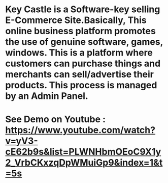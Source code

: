 # Key Castle is a Software-key selling E-Commerce Site.Basically, This online business platform  promotes the use of genuine software, games, windows. This is a platform where customers can purchase things and merchants can sell/advertise their products. This process is managed by an Admin Panel.

# See Demo on Youtube : https://www.youtube.com/watch?v=yV3-cE62b9s&list=PLWNHbmOEoC9X1y2_VrbCKxzqDpWMuiGp9&index=1&t=5s
